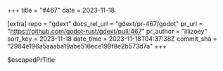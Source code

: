 +++
title = "#467"
date = 2023-11-18

[extra]
repo = "gdext"
docs_rel_url = "gdext/pr-467/godot"
pr_url = "https://github.com/godot-rust/gdext/pull/467"
pr_author = "lilizoey"
sort_key = 2023-11-18
date_time = 2023-11-18T04:37:38Z
commit_sha = "2984e196a5aaaba19abe516ece199f8e2b573d7a"
+++

$escapedPrTitle
